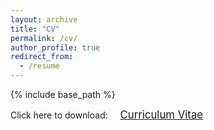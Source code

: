 ```yaml
---
layout: archive
title: "CV"
permalink: /cv/
author_profile: true
redirect_from:
  - /resume
---
```


{% include base_path %}

<span style="font-size: 100%;">Click here to download: &nbsp;&nbsp;&nbsp;</span> <a href="{{base.url}}/assets/img/cv_py.pdf" target="_blank" class="btn btn-success"><span style="font-size: 120%;">Curriculum Vitae</span></a>

